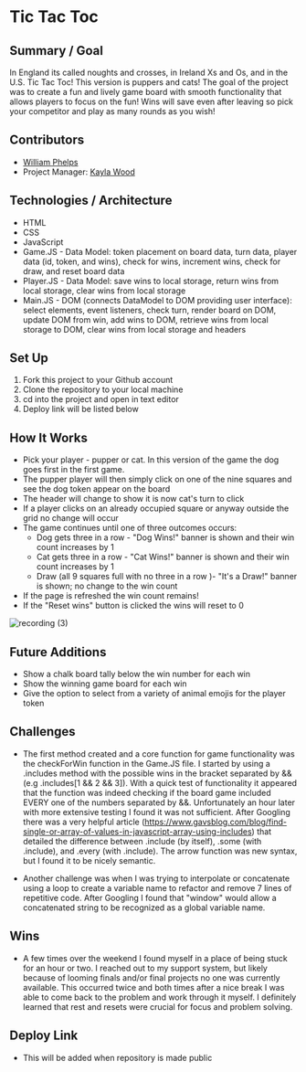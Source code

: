 # Tic Tac Toc

## Summary / Goal
In England its called noughts and crosses, in Ireland Xs and Os, and in the U.S. Tic Tac Toc! This version is puppers and cats! The goal of the project was to create a fun and lively game board with smooth functionality that allows players to focus on the fun! Wins will save even after leaving so pick your competitor and play as many rounds as you wish!

## Contributors
- [William Phelps](https://github.com/williamphelps13)
- Project Manager: [Kayla Wood](https://github.com/kaylaewood)

## Technologies / Architecture
- HTML
- CSS
- JavaScript
 - Game.JS - Data Model: token placement on board data, turn data, player data (id, token, and wins), check for wins, increment wins, check for draw, and reset board data
 - Player.JS - Data Model: save wins to local storage, return wins from local storage, clear wins from local storage
 - Main.JS - DOM (connects DataModel to DOM providing user interface): select elements, event listeners, check turn, render board on DOM, update DOM from win, add wins to DOM, retrieve wins from local storage to DOM, clear wins from local storage and headers

## Set Up
1. Fork this project to your Github account
2. Clone the repository to your local machine
3. cd into the project and open in text editor
4. Deploy link will be listed below

## How It Works
- Pick your player - pupper or cat. In this version of the game the dog goes first in the first game.
- The pupper player will then simply click on one of the nine squares and see the dog token appear on the board
- The header will change to show it is now cat's turn to click
- If a player clicks on an already occupied square or anyway outside the grid no change will occur
- The game continues until one of three outcomes occurs:
  - Dog gets three in a row - "Dog Wins!" banner is shown and their win count increases by 1
  - Cat gets three in a row - "Cat Wins!" banner is shown and their win count increases by 1
  - Draw (all 9 squares full with no three in a row )- "It's a Draw!" banner is shown; no change to the win count
- If the page is refreshed the win count remains!
- If the "Reset wins" button is clicked the wins will reset to 0

![recording (3)](https://user-images.githubusercontent.com/22990386/122124593-b950fa80-cdec-11eb-8031-3e6cfe23b69a.gif)

## Future Additions
- Show a chalk board tally below the win number for each win
- Show the winning game board for each win
- Give the option to select from a variety of animal emojis for the player token

## Challenges
- The first method created and a core function for game functionality was the checkForWin function in the Game.JS file. I started by using a .includes method with the possible wins in the bracket separated by && (e.g .includes[1 && 2 && 3]). With a quick test of functionality it appeared that the function was indeed checking if the board game included EVERY one of the numbers separated by &&. Unfortunately an hour later with more extensive testing I found it was not sufficient. After Googling there was a very helpful article (https://www.gavsblog.com/blog/find-single-or-array-of-values-in-javascript-array-using-includes) that detailed the difference between .include (by itself), .some (with .include), and .every (with .include). The arrow function was new syntax, but I found it to be nicely semantic.

- Another challenge was when I was trying to interpolate or concatenate using a loop to create a variable name to refactor and remove 7 lines of repetitive code. After Googling I found that "window" would allow a concatenated string to be recognized as a global variable name.

## Wins
- A few times over the weekend I found myself in a place of being stuck for an hour or two. I reached out to my support system, but likely because of looming finals and/or final projects no one was currently available. This occurred twice and both times after a nice break I was able to come back to the problem and work through it myself. I definitely learned that rest and resets were crucial for focus and problem solving.

## Deploy Link
- This will be added when repository is made public
